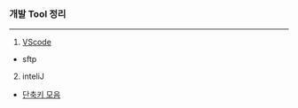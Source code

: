 ### 개발 Tool 정리
- - - 
1) [VScode](./VScode/sftp.md) 
  - sftp
2) inteliJ
  - [단축키 모음](./inteliJ/shorcut.md)


